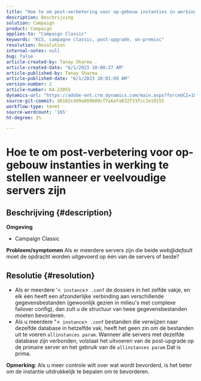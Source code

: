 ```yaml
---
title: "Hoe te om post-verbetering voor op-gebouw instanties in werking te stellen wanneer er veelvoudige servers zijn"
description: Beschrijving
solution: Campaign
product: Campaign
applies-to: "Campaign Classic"
keywords: "KCS, campagne classic, post-upgrade, on-premisc"
resolution: Resolution
internal-notes: null
bug: false
article-created-by: Tanay Sharma .
article-created-date: "6/1/2023 10:00:27 AM"
article-published-by: Tanay Sharma .
article-published-date: "6/1/2023 10:01:09 AM"
version-number: 2
article-number: KA-22055
dynamics-url: "https://adobe-ent.crm.dynamics.com/main.aspx?forceUCI=1&pagetype=entityrecord&etn=knowledgearticle&id=09c1841e-6300-ee11-8f6e-6045bd0067ea"
source-git-commit: d6182cdd9a869b09cf7a6afa832f33fcc1e10155
workflow-type: tm+mt
source-wordcount: '165'
ht-degree: 3%

---
```


# Hoe te om post-verbetering voor op-gebouw instanties in werking te stellen wanneer er veelvoudige servers zijn

## Beschrijving {#description}

<b>Omgeving</b>
- Campaign Classic



<b>Probleem/symptomen</b>
Als er meerdere servers zijn die beide *web@default* moet de opdracht worden uitgevoerd op één van de servers of beide?


## Resolutie {#resolution}


- Als er meerdere ‘&lt;` instance`>` .conf` de dossiers in het zelfde vakje, en elk één heeft een afzonderlijke verbinding aan verschillende gegevensbestanden (gewoonlijk gezien in milieu&#39;s met complexe failover config), dan zult u de structuur van twee gegevensbestanden moeten bevorderen.
- Als u meerdere &quot;&lt;` instance`>` .conf` bestanden die verwijzen naar dezelfde database in hetzelfde vak, heeft het geen zin om de bestanden uit te voeren `allinstances param`. Wanneer alle servers met dezelfde database zijn verbonden, volstaat het uitvoeren van de post-upgrade op de primaire server en het gebruik van de `allinstances param` Dat is prima.




<b>Opmerking</b>: Als u meer controle wilt over wat wordt bevorderd, is het beter om de instantie uitdrukkelijk te bepalen om te bevorderen.
